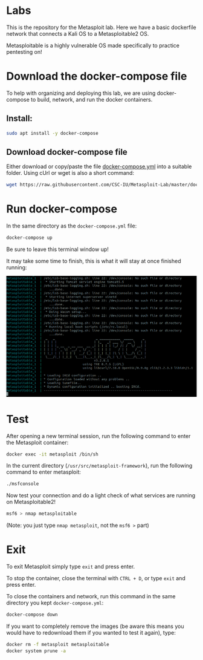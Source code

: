 # Labs 

This is the repository for the Metasploit lab. Here we have a basic dockerfile network that connects a Kali OS to a Metasploitable2 OS. 
   
Metasploitable is a highly vulnerable OS made specifically to practice pentesting on!

# Download the docker-compose file
To help with organizing and deploying this lab, we are using docker-compose to build, network, and run the docker containers.

## Install:
```bash
sudo apt install -y docker-compose
```
## Download docker-compose file
Either download or copy/paste the file [docker-compose.yml](docker-compose.yml) into a suitable folder.
Using cUrl or wget is also a short command:
```bash
wget https://raw.githubusercontent.com/CSC-IU/Metasploit-Lab/master/docker-compose.yml
```

# Run docker-compose
In the same directory as the `docker-compose.yml` file:
```bash
docker-compose up
```
Be sure to leave this terminal window up! 

It may take some time to finish, this is what it will stay at once finished running:

![finished-docker-compose image](docs/finished-docker-compose.png)

# Test
After opening a new terminal session, run the following command to enter the Metasploit container:
```bash
docker exec -it metasploit /bin/sh
```

In the current directory (`/usr/src/metasploit-framework`), run the following command to enter metasploit:
```bash
./msfconsole
```

Now test your connection and do a light check of what services are running on Metasploitable2!
```bash
msf6 > nmap metasploitable
```
(Note: you just type `nmap metasploit`, not the `msf6 >` part)

# Exit

To exit Metasploit simply type `exit` and press enter.

To stop the container, close the terminal with `CTRL + D`, or type `exit` and press enter.

To close the containers and network, run this command in the same directory you kept `docker-compose.yml`:
```bash
docker-compose down
```

If you want to completely remove the images (be aware this means you would have to redownload them if you wanted to test it again), type:
```bash
docker rm -f metasploit metasploitable
docker system prune -a
```
